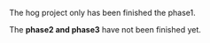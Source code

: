 The hog project only has been finished the phase1.

The **phase2  and  phase3** have not been finished yet.
